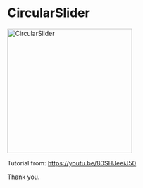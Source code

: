 # CircularSlider

<img width="283" alt="CircularSlider" src="https://user-images.githubusercontent.com/3993516/128132402-2ce5737b-a167-4eb6-8fc4-8889bd6c9fc2.png">

Tutorial from: https://youtu.be/80SHJeeiJ50

Thank you.

